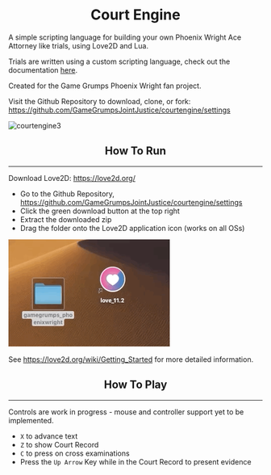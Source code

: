 # <center>Court Engine</center>

A simple scripting language for building your own Phoenix Wright Ace Attorney like trials, using Love2D and Lua.

Trials are written using a custom scripting language, check out the documentation <a href="https://github.com/GameGrumpsJointJustice/courtengine/wiki/Scripting-Language">here</a>.

Created for the Game Grumps Phoenix Wright fan project.

Visit the Github Repository to download, clone, or fork: https://github.com/GameGrumpsJointJustice/courtengine/settings

![courtengine3](https://gamegrumpsjointjustice.github.io/courtengine/courtengine3.gif)



## <center>How To Run</center>
---

Download Love2D: https://love2d.org/

- Go to the Github Repository, https://github.com/GameGrumpsJointJustice/courtengine/settings
- Click the green download button at the top right
- Extract the downloaded zip
- Drag the folder onto the Love2D application icon (works on all OSs)

![runtut](runtut.gif)

See https://love2d.org/wiki/Getting_Started for more detailed information.



## <center>How To Play</center>
---

Controls are work in progress - mouse and controller support yet to be implemented.

- `X` to advance text 
- `Z` to show Court Record
- `C` to press on cross examinations
- Press the `Up Arrow` Key while in the Court Record to present evidence
